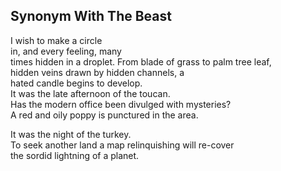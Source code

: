 Synonym With The Beast
----------------------
I wish to make a circle  
in, and every feeling, many  
times hidden in a droplet. From blade of grass to palm tree leaf,  
hidden veins drawn by hidden channels, a  
hated candle begins to develop.  
It was the late afternoon of the toucan.  
Has the modern office been divulged with mysteries?  
A red and oily poppy is punctured in the area.  
  
It was the night of the turkey.  
To seek another land a map relinquishing will re-cover  
the sordid lightning of a planet.  
